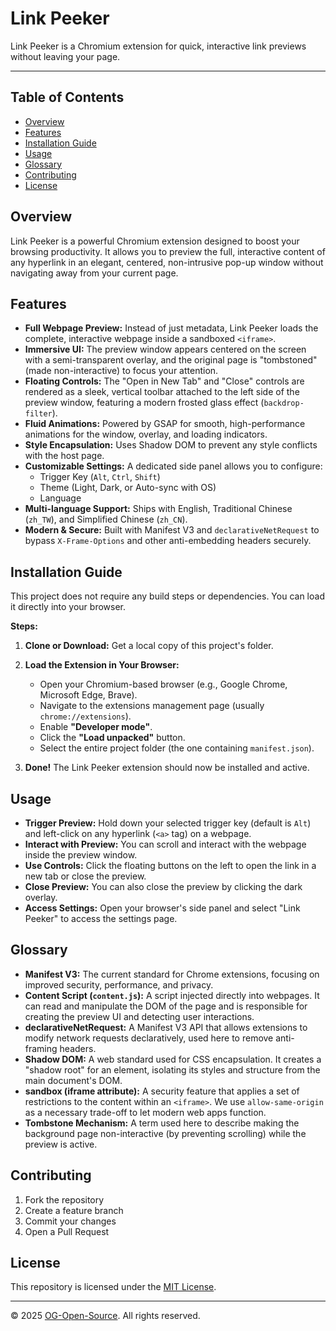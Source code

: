 # Link Peeker

Link Peeker is a Chromium extension for quick, interactive link previews without leaving your page.

---

## Table of Contents

- [Overview](#overview)
- [Features](#features)
- [Installation Guide](#installation-guide)
- [Usage](#usage)
- [Glossary](#glossary)
- [Contributing](#contributing)
- [License](#license)

## Overview

Link Peeker is a powerful Chromium extension designed to boost your browsing productivity. It allows you to preview the full, interactive content of any hyperlink in an elegant, centered, non-intrusive pop-up window without navigating away from your current page.

## Features

- **Full Webpage Preview:** Instead of just metadata, Link Peeker loads the complete, interactive webpage inside a sandboxed `<iframe>`.
- **Immersive UI:** The preview window appears centered on the screen with a semi-transparent overlay, and the original page is "tombstoned" (made non-interactive) to focus your attention.
- **Floating Controls:** The "Open in New Tab" and "Close" controls are rendered as a sleek, vertical toolbar attached to the left side of the preview window, featuring a modern frosted glass effect (`backdrop-filter`).
- **Fluid Animations:** Powered by GSAP for smooth, high-performance animations for the window, overlay, and loading indicators.
- **Style Encapsulation:** Uses Shadow DOM to prevent any style conflicts with the host page.
- **Customizable Settings:** A dedicated side panel allows you to configure:
  - Trigger Key (`Alt`, `Ctrl`, `Shift`)
  - Theme (Light, Dark, or Auto-sync with OS)
  - Language
- **Multi-language Support:** Ships with English, Traditional Chinese (`zh_TW`), and Simplified Chinese (`zh_CN`).
- **Modern & Secure:** Built with Manifest V3 and `declarativeNetRequest` to bypass `X-Frame-Options` and other anti-embedding headers securely.

## Installation Guide

This project does not require any build steps or dependencies. You can load it directly into your browser.

**Steps:**

1.  **Clone or Download:** Get a local copy of this project's folder.
2.  **Load the Extension in Your Browser:**

    - Open your Chromium-based browser (e.g., Google Chrome, Microsoft Edge, Brave).
    - Navigate to the extensions management page (usually `chrome://extensions`).
    - Enable **"Developer mode"**.
    - Click the **"Load unpacked"** button.
    - Select the entire project folder (the one containing `manifest.json`).

3.  **Done!** The Link Peeker extension should now be installed and active.

## Usage

- **Trigger Preview:** Hold down your selected trigger key (default is `Alt`) and left-click on any hyperlink (`<a>` tag) on a webpage.
- **Interact with Preview:** You can scroll and interact with the webpage inside the preview window.
- **Use Controls:** Click the floating buttons on the left to open the link in a new tab or close the preview.
- **Close Preview:** You can also close the preview by clicking the dark overlay.
- **Access Settings:** Open your browser's side panel and select "Link Peeker" to access the settings page.

## Glossary

- **Manifest V3:** The current standard for Chrome extensions, focusing on improved security, performance, and privacy.
- **Content Script (`content.js`):** A script injected directly into webpages. It can read and manipulate the DOM of the page and is responsible for creating the preview UI and detecting user interactions.
- **declarativeNetRequest:** A Manifest V3 API that allows extensions to modify network requests declaratively, used here to remove anti-framing headers.
- **Shadow DOM:** A web standard used for CSS encapsulation. It creates a "shadow root" for an element, isolating its styles and structure from the main document's DOM.
- **sandbox (iframe attribute):** A security feature that applies a set of restrictions to the content within an `<iframe>`. We use `allow-same-origin` as a necessary trade-off to let modern web apps function.
- **Tombstone Mechanism:** A term used here to describe making the background page non-interactive (by preventing scrolling) while the preview is active.

## Contributing

1. Fork the repository
2. Create a feature branch
3. Commit your changes
4. Open a Pull Request

## License

This repository is licensed under the [MIT License](https://opensource.org/licenses/mit-license.php).

---

© 2025 [OG-Open-Source](https://github.com/OG-Open-Source). All rights reserved.
